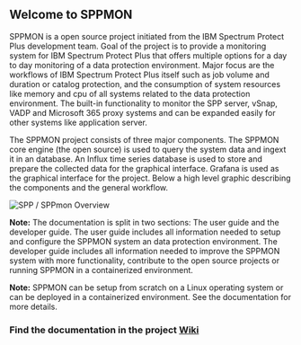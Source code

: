 ## Welcome to SPPMON

SPPMON is a open source project initiated from the IBM Spectrum Protect Plus development team. Goal of the project is to provide a monitoring system for IBM Spectrum Protect Plus that offers multiple options for a day to day monitoring of a data protection environment. Major focus are the workflows of IBM Spectrum Protect Plus itself such as job volume and duration or catalog protection, and the consumption of system resources like memory and cpu of all systems related to the data protection environment.
The built-in functionality to monitor the SPP server, vSnap, VADP and Microsoft 365 proxy systems and can be expanded easily for other systems like application server.

The SPPMON project consists of three major components. The SPPMON core engine (the open source) is used to query the system data and ingext it in an database. An Influx time series database is used to store and prepare the collected data for the graphical interface. Grafana is used as the graphical interface for the project. Below a high level graphic describing the components and the general workflow. 

![SPP / SPPmon Overview](https://github.com/IBM/sppmon/blob/master/wiki/pictures/Screenshot%202020-05-15%20at%2012.12.03.png)

**Note:** The documentation is split in two sections: The user guide and the developer guide. The user guide includes all information needed to setup and configure the SPPMON system an data protection environment. The developer guide includes all information needed to improve the SPPMON system with more functionality, contribute to the open source projects or running SPPMON in a containerized environment.  

**Note:** SPPMON can be setup from scratch on a Linux operating system or can be deployed in a containerized environment. See the documentation for more details.  

### Find the documentation in the project [Wiki](https://github.com/IBM/sppmon/wiki)
